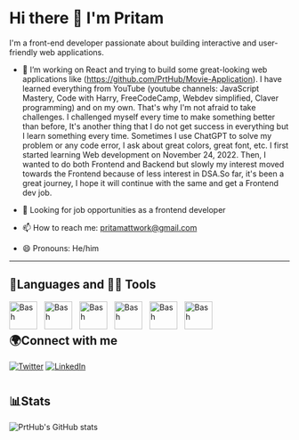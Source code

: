 # Hi there 👋 I'm Pritam

I'm a front-end developer passionate about building interactive and user-friendly web applications.

- 🌱  I’m working on React and trying to build some great-looking web applications like (https://github.com/PrtHub/Movie-Application). I have learned everything from YouTube (youtube channels: JavaScript Mastery, Code with Harry, FreeCodeCamp, Webdev simplified, Claver programming) and on my own. That's why I'm not afraid to take challenges. I challenged myself every time to make something better than before, It's another thing that I do not get success in everything but I learn something every time. Sometimes I use ChatGPT to solve my problem or any code error, I ask about great colors, great font, etc. I first started learning Web development on November 24, 2022. Then, I wanted to do both Frontend and Backend but slowly my interest moved towards the Frontend because of less interest in DSA.So far, it's been a great journey, I hope it will continue with the same and get a Frontend dev job.  

- 💼 Looking for job opportunities as a frontend developer
- 📫 How to reach me: pritamattwork@gmail.com
- 😄 Pronouns: He/him

---

## 🧰Languages and 🧰🧰 Tools
<img align="left" alt="Bash" width="50px" style="padding-right:10px;" src="https://img.icons8.com/color/48/000000/react-native.png" />
<img align="left" alt="Bash" width="50px" style="padding-right:10px;" src="https://img.icons8.com/color/48/000000/html-5--v1.png" />
<img align="left" alt="Bash" width="50px" style="padding-right:10px;" src="https://img.icons8.com/color/48/000000/css3.png" />
<img align="left" alt="Bash" width="50px" style="padding-right:10px;" src="https://img.icons8.com/color/48/000000/javascript--v1.png" />
<img align="left" alt="Bash" width="50px" style="padding-right:10px;" src="https://img.icons8.com/fluency/48/000000/tailwind_css.png" />
<img align="left" alt="Bash" width="50px" style="padding-right:10px;" src="https://img.icons8.com/color/48/000000/git.png" />

<br/>

#

## 🌍Connect with me


[![Twitter](https://img.icons8.com/fluency/48/000000/twitter.png)](https://twitter.com/PritamGhosh010)
[![LinkedIn](https://img.icons8.com/fluency/48/000000/linkedin.png)](https://www.linkedin.com/in/pritam-ghosh-dev/)


#

## 📊Stats

![PrtHub's GitHub stats](https://github-readme-stats.vercel.app/api?username=PrtHub&show_icons=true&theme=tokyonight)

<!--
**PrtHub/PrtHub** is a ✨ _special_ ✨ repository because its `README.md` (this file) appears on your GitHub profile.

Here are some ideas to get you started:

- 🔭 I’m currently working on ...
- 🌱 I’m currently learning ...
- 👯 I’m looking to collaborate on ...
- 🤔 I’m looking for help with ...
- 💬 Ask me about ...
- 📫 How to reach me: ...
- 😄 Pronouns: ...
- ⚡ Fun fact: ...
-->
